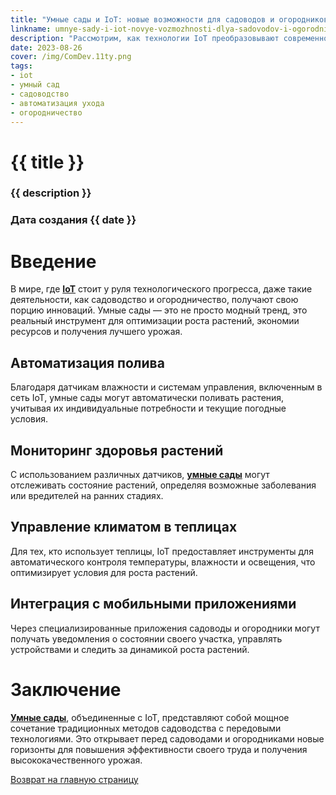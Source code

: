 ```yaml
---
title: "Умные сады и IoT: новые возможности для садоводов и огородников"
linkname: umnye-sady-i-iot-novye-vozmozhnosti-dlya-sadovodov-i-ogorodnikov
description: "Рассмотрим, как технологии IoT преобразовывают современное садоводство и огородничество, предоставляя инновационные инструменты для улучшения урожая и удобства."
date: 2023-08-26
cover: /img/ComDev.11ty.png
tags:
- iot
- умный сад
- садоводство
- автоматизация ухода
- огородничество
---
```


# {{ title }}
### {{ description }}
### Дата создания {{ date }}

# Введение

В мире, где **[IoT](/)** стоит у руля технологического прогресса, даже такие деятельности, как садоводство и огородничество, получают свою порцию инноваций. Умные сады — это не просто модный тренд, это реальный инструмент для оптимизации роста растений, экономии ресурсов и получения лучшего урожая.

## Автоматизация полива

Благодаря датчикам влажности и системам управления, включенным в сеть IoT, умные сады могут автоматически поливать растения, учитывая их индивидуальные потребности и текущие погодные условия.

## Мониторинг здоровья растений

С использованием различных датчиков, **[умные сады](/)** могут отслеживать состояние растений, определяя возможные заболевания или вредителей на ранних стадиях.

## Управление климатом в теплицах

Для тех, кто использует теплицы, IoT предоставляет инструменты для автоматического контроля температуры, влажности и освещения, что оптимизирует условия для роста растений.

## Интеграция с мобильными приложениями

Через специализированные приложения садоводы и огородники могут получать уведомления о состоянии своего участка, управлять устройствами и следить за динамикой роста растений.

# Заключение

**[Умные сады](/)**, объединенные с IoT, представляют собой мощное сочетание традиционных методов садоводства с передовыми технологиями. Это открывает перед садоводами и огородниками новые горизонты для повышения эффективности своего труда и получения высококачественного урожая.

[Возврат на главную страницу](/)
